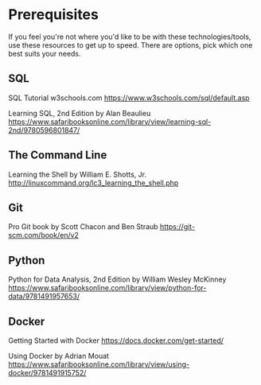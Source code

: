 # Prerequisites
If you feel you're not where you'd like to be with these technologies/tools, use these resources to get up to speed. There are options, pick which one best suits your needs.

## SQL
SQL Tutorial
w3schools.com
https://www.w3schools.com/sql/default.asp

Learning SQL, 2nd Edition
by Alan Beaulieu
https://www.safaribooksonline.com/library/view/learning-sql-2nd/9780596801847/

## The Command Line
Learning the Shell
by William E. Shotts, Jr.
http://linuxcommand.org/lc3_learning_the_shell.php

## Git
Pro Git book
by Scott Chacon and Ben Straub 
https://git-scm.com/book/en/v2

## Python
Python for Data Analysis, 2nd Edition
by William Wesley McKinney
https://www.safaribooksonline.com/library/view/python-for-data/9781491957653/

## Docker
Getting Started with Docker
https://docs.docker.com/get-started/


Using Docker
by Adrian Mouat
https://www.safaribooksonline.com/library/view/using-docker/9781491915752/